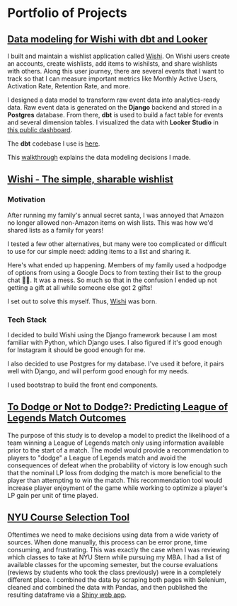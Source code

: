 # Portfolio of Projects

## [Data modeling for Wishi with dbt and Looker](https://github.com/danbratton/wishi-dbt/blob/main/wishi/WALKTHROUGH.md)
I built and maintain a wishlist application called [Wishi](http://www.getwishi.com). On Wishi users create an accounts, create wishlists, add items to wishilsts, and share wishlists with others. Along this user journey, there are several events that I want to track so that I can measure important metrics like Monthly Active Users, Activation Rate, Retention Rate, and more.

I designed a data model to transform raw event data into analytics-ready data. Raw event data is generated on the **Django** backend and stored in a **Postgres** database. From there, **dbt** is used to build a fact table for events and several dimension tables. I visualized the data with **Looker Studio** in [this public dashboard](https://lookerstudio.google.com/reporting/b5c35fcb-9d47-48e8-af6f-e75dd61164da).

The **dbt** codebase I use is [here](https://github.com/danbratton/wishi-dbt/tree/main/wishi). 

This [walkthrough](https://github.com/danbratton/wishi-dbt/blob/main/wishi/WALKTHROUGH.md) explains the data modeling decisions I made. 

## [Wishi - The simple, sharable wishlist](https://www.getwishi.com)

### Motivation
After running my family's annual secret santa, I was annoyed that Amazon no longer allowed non-Amazon items on wish lists. This was how we'd shared lists as a family for years!

I tested a few other alternatives, but many were too complicated or difficult to use for our simple need: adding items to a list and sharing it.

Here's what ended up happening. Members of my family used a hodpodge of options from using a Google Docs to from texting their list to the group chat 🤦‍♂️. It was a mess. So much so that in the confusion I ended up not getting a gift at all while someone else got 2 gifts!

I set out to solve this myself. Thus, [Wishi](https://www.getwishi.com) was born. 

### Tech Stack
I decided to build Wishi using the Django framework because I am most familiar with Python, which Django uses. I also figured if it's good enough for Instagram it should be good enough for me.

I also decided to use Postgres for my database. I've used it before, it pairs well with Django, and will perform good enough for my needs.

I used bootstrap to build the front end components.

## [To Dodge or Not to Dodge?: Predicting League of Legends Match Outcomes](https://github.com/danbratton/portfolio/blob/master/To%20Dodge%20or%20Not%20to%20Dodge.ipynb)
The purpose of this study is to develop a model to predict the likelihood of a team winning a League of Legends match only using information available prior to the start of a match. The model would provide a recommendation to players to "dodge" a League of Legends match and avoid the consequences of defeat when the probability of victory is low enough such that the nominal LP loss from dodging the match is more beneficial to the player than attempting to win the match. This recommendation tool would increase player enjoyment of the game while working to optimize a player's LP gain per unit of time played.

## [NYU Course Selection Tool](https://github.com/danbratton/Course-Evaluations/blob/master/NYU%20Stern%20Course%20Evaluation%20-%20Data%20Analysis.ipynb)
Oftentimes we need to make decisions using data from a wide variety of sources.  When done manually, this process can be error prone, time consuming, and frustrating.  This was exactly the case when I was reviewing which classes to take at NYU Stern while pursuing my MBA.  I had a list of available classes for the upcoming semester, but the course evaluations (reviews by students who took the class previously) were in a completely different place.  I combined the data by scraping both pages with Selenium, cleaned and combined the data with Pandas, and then published the resulting dataframe via a [Shiny web app](https://danbratton.shinyapps.io/XCourses/).

